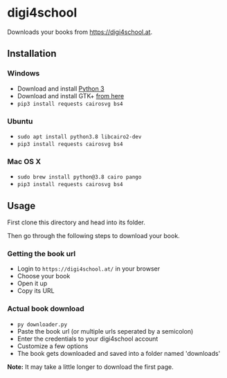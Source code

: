 # digi4school
Downloads your books from https://digi4school.at.


## Installation

### Windows
- Download and install [Python 3](https://www.python.org/ftp/python/3.8.6/python-3.8.6rc1-amd64.exe)
- Download and install GTK+ [from here](https://github.com/tschoonj/GTK-for-Windows-Runtime-Environment-Installer/releases/download/2020-07-15/gtk2-runtime-2.24.32-2020-07-15-ts-win64.exe)
- `pip3 install requests cairosvg bs4`

### Ubuntu
- `sudo apt install python3.8 libcairo2-dev`
- `pip3 install requests cairosvg bs4`

### Mac OS X
- `sudo brew install python@3.8 cairo pango`
- `pip3 install requests cairosvg bs4`


## Usage
First clone this directory and head into its folder.

Then go through the following steps to download your book.

### Getting the book url
- Login to `https://digi4school.at/` in your browser
- Choose your book
- Open it up
- Copy its URL

### Actual book download
- `py downloader.py`
- Paste the book url (or multiple urls seperated by a semicolon)
- Enter the credentials to your digi4school account
- Customize a few options
- The book gets downloaded and saved into a folder named 'downloads'

**Note:** It may take a little longer to download the first page.

